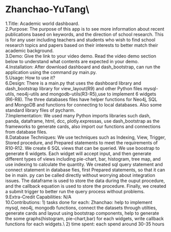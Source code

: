 # Zhanchao-YuTang\
1.Title: Academic world dashboard.\
2.Purpose: The purpose of this app is to see more information about recent publications based on keywords, and the direction of school research. This is for any user including teachers and students who wish to find school research topics and papers based on their interests to better match their academic background.\
3.Demo: Give the link to your video demo. Read the video demo section below to understand what contents are expected in your demo.\
4.Installation: After download dashboard and dash_bootstrap, can run the application using the command py main.py.\
5.Usage: How to use it? \
6.Design: There is a main.py that uses the dashboard library and dash_bootstrap library for view_layout(R9) and other Python files mysql-utils, neo4j-utils and mongodb-utils(R3-R5),use to implement 6 widgets (R6-R8). The three databases files have helper functions for Neo4j, SQL and MongoDB and functions for connecting to local databases. Also some standard library files of pycharm.\
7.Implementation: We used many Python imports libraries such dash, panda, dataframe, html, dcc, plotly.expressas, use dash_bootstrap as the frameworks to generate cards, also import our functions and connections from database files.\
8.Database Techniques: We use techniques such as Indexing, View, Trigger, Stored procedure, and Prepared statements to meet the requirements of R10-R12. We create 6 SQL views that can be queried. We use boostrap to generate 6 widgets. Each widget will accept input, and then generate different types of views including pie-chart, bar, histogram, tree map, and use indexing to calculate the quantity. We created sql query statement and connect statement in database fies, first Prepared statements, so that it can be in main. py can be called directly without worrying about integration issues. The dataframe is used to store the data during the ouput procedure, and the callback equation is used to store the procedure. Finally, we created a submit trigger to better run the query process without problems.\
9.Extra-Credit Capabilities: N/A\
10.Contributions: 1) tasks done for each: Zhanchao: help to implement mysql, neo4j, mongodb functions, connect the datasets through utilties, generate cards and layout using bootstrap components, help to generate the some graphs(histogram, pie-chart,bar) for each widgets, write callback functions for each widgets.\ 2) time spent: each spend around 30-35 hours
